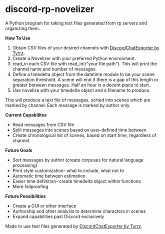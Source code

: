 # discord-rp-novelizer
A Python program for taking text files generated from rp servers and organizing them.

__How To Use__
1. Obtain CSV files of your desired channels with [DiscordChatExporter by Tyrrz](https://github.com/Tyrrrz/DiscordChatExporter).
2. Create a Novelizer with your preferred Python environment.
3. read_in each CSV file with read_in(r"your file path"). This will print the channel name and number of messages.
4. Define a timedelta object from the datetime module to be your scene separation threshold. A scene will end if there is a gap of this length or greater between messages. Half an hour is a decent place to start. 
5. Use novelize with your timedelta object and a filename to produce. 

  This will produce a text file of messages, sorted into scenes which are marked by channel. Each message is marked by author only. 


__Current Capabilites__
  - Read messages from CSV file
  - Split messages into scenes based on user-defined time between
  - Create chronological list of scenes, based on start time, regardless of channel. 



__Future Goals__
  - Sort messages by author (create corpuses for natural language processing)
  - Print style customization- what to include, what not to
  - Automatic time between estimation
  - Easier time definition- create timedelta object within functions
  - More failproofing
  
__Future Possibilities__
  - Create a GUI or other interface
  - Authorship and other analysis to determine characters in scenes
  - Expand capabilities past Discord exclusively
  
Made to use text files generated by [DiscordChatExporter by Tyrrz](https://github.com/Tyrrrz/DiscordChatExporter).
  
